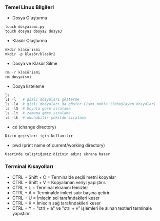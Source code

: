 ### Temel Linux Bilgileri


+ Dosya Oluşturma

```python
touch dosyaismi.py
touch dosya1 dosya2 dosya3
```

+ Klasör Oluşturma

```python
mkdir klasörismi
mkdir -p klasör/klasör2
```
+ Dosya ve Klasör Silme

```python
rm -r klasörismi
rm dosyaismi
```

+ Dosya listeleme

```python
ls
ls -l   # gizli dosyaları gösterme
ls -la  # gizli dosyaları da göster (ismi nokta ilebaşlayan dosyalar)
ls -lS  # boyuta göre sıralama
ls -lt  # zamana gmre sıralama
ls -lh  # okunabilir şekilde sıralama 
```

+ cd (change directory)

```python
Dizin geçişleri için kullanılır
```

+ pwd (print name of current/working directory)

```python
Üzerinde çalıştığımız dizinin adını ekrana basar
```

### Terminal Kısayolları

 - CTRL + Shift + C = Terminalde seçili metni kopyalar
 - CTRL + Shift + V = Kopyalanan veriyi yapıştırır.
 - CTRL + L         = Terminal ekranını temizler
 - CTRL + A         = Terminalde imleci satır başına getirir
 - CTRL + U         = İmlecin sol tarafındakileri keser
 - CTRL + K         = İmlecin sağ tarafındakileri keser
 - CTRL + Y         = "ctrl + a" ve "ctrl + v" işlemleri ile alınan textleri terminale yapıştırır.
